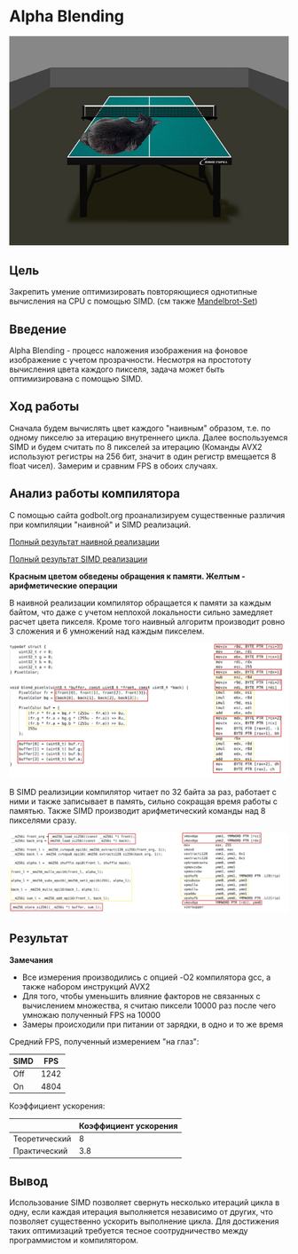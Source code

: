 # Alpha Blending


![result](assets/result.png "Котик лежит")


## Цель


Закрепить умение оптимизировать повторяющиеся однотипные вычисления на CPU с помощью SIMD. (см также [Mandelbrot-Set](https://github.com/AndrewGlebovski/Mandelbrot-Set))


## Введение


Alpha Blending - процесс наложения изображения на фоновое изображение с учетом прозрачности. Несмотря на простототу вычисления цвета каждого пикселя, задача может быть оптимизирована с помощью SIMD.


## Ход работы


Сначала будем вычислять цвет каждого "наивным" образом, т.е. по одному пикселю за итерацию внутреннего цикла. Далее воспользуемся SIMD и будем считать по 8 пикселей за итерацию (Команды AVX2 используют регистры на 256 бит, значит в один регистр вмещается 8 float чисел). Замерим и сравним FPS в обоих случаях.


## Анализ работы компилятора


С помощью сайта godbolt.org проанализируем существенные различия при компиляции "наивной" и SIMD реализаций.

[Полный результат наивной реализации](https://godbolt.org/z/faMKhW3T6)

[Полный результат SIMD реализации](https://godbolt.org/z/nchY8YYrT)

**Красным цветом обведены обращения к памяти. Желтым - арифметические операции**

В наивной реализации компилятор обращается к памяти за каждым байтом, что даже с учетом неплохой локальности сильно замедляет расчет цвета пикселя. Кроме того наивный алгоритм производит ровно 3 сложения и 6 умножений над каждым пикселем.

![naive-cmp](assets/naive_cmp.png "Сравнение исходника и ассемблерного результата")

В SIMD реализиции компилятор читает по 32 байта за раз, работает с ними и также записывает в память, сильно сокращая время работы с памятью. Также SIMD производит арифметический команды над 8 пикселями сразу.

![simd-cmp](assets/simd_cmp.png "Сравнение исходника и ассемблерного результата")


## Результат


**Замечания**
- Все измерения производились с опцией -O2 компилятора gcc, а также набором инструкций AVX2
- Для того, чтобы уменьшить влияние факторов не связанных с вычислением множества, я считаю пиксели 10000 раз после чего умножаю полученный FPS на 10000
- Замеры происходили при питании от зарядки, в одно и то же время

Средний FPS, полученный измерением "на глаз":

| SIMD | FPS   |
| ---- | ----- |
| Off  | 1242  |
| On   | 4804  |

Коэффициент ускорения:

|                | Коэффициент ускорения |
| -------------- | --------------------- |
| Теоретический  | 8                     |
| Практический   | 3.8                   |


## Вывод


Использование SIMD позволяет свернуть несколько итераций цикла в одну, если каждая итерация выполняется независимо от других, что позволяет существенно ускорить выполнение цикла. Для достижения таких оптимизаций требуется тесное соотрудничество между программистом и компилятором.
